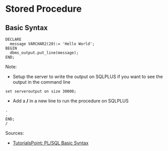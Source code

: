
# Stored Procedure

## Basic Syntax
```plsql
DECLARE
  message VARCHAR2(20):= 'Hello World';
BEGIN
  dbms_output.put_line(message);
END;
```

Note:
* Setup the server to write the output on SQLPLUS if you want to see the output in the command line
```
set serveroutput on size 30000;
```
* Add a **/** in a new line to run the procedure on SQLPLUS
```plsql
.
.
END;
/
```

Sources:
* [TutorialsPoint: PL/SQL Basic Syntax](http://www.tutorialspoint.com/plsql/plsql_basic_syntax.htm)
